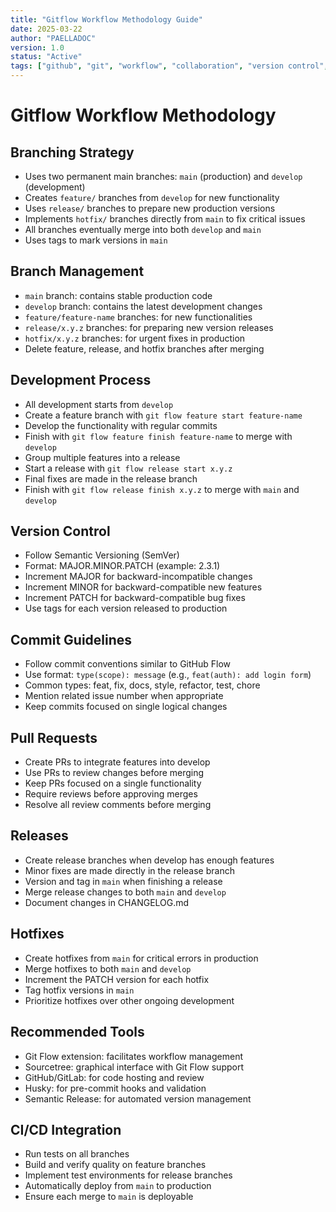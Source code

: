 ```yaml
---
title: "Gitflow Workflow Methodology Guide"
date: 2025-03-22
author: "PAELLADOC"
version: 1.0
status: "Active"
tags: ["github", "git", "workflow", "collaboration", "version control", "gitflow"]
---
```


# Gitflow Workflow Methodology

## Branching Strategy
- Uses two permanent main branches: `main` (production) and `develop` (development)
- Creates `feature/` branches from `develop` for new functionality
- Uses `release/` branches to prepare new production versions
- Implements `hotfix/` branches directly from `main` to fix critical issues
- All branches eventually merge into both `develop` and `main`
- Uses tags to mark versions in `main`

## Branch Management
- `main` branch: contains stable production code
- `develop` branch: contains the latest development changes
- `feature/feature-name` branches: for new functionalities
- `release/x.y.z` branches: for preparing new version releases
- `hotfix/x.y.z` branches: for urgent fixes in production
- Delete feature, release, and hotfix branches after merging

## Development Process
- All development starts from `develop`
- Create a feature branch with `git flow feature start feature-name`
- Develop the functionality with regular commits
- Finish with `git flow feature finish feature-name` to merge with `develop`
- Group multiple features into a release
- Start a release with `git flow release start x.y.z`
- Final fixes are made in the release branch
- Finish with `git flow release finish x.y.z` to merge with `main` and `develop`

## Version Control
- Follow Semantic Versioning (SemVer)
- Format: MAJOR.MINOR.PATCH (example: 2.3.1)
- Increment MAJOR for backward-incompatible changes
- Increment MINOR for backward-compatible new features
- Increment PATCH for backward-compatible bug fixes
- Use tags for each version released to production

## Commit Guidelines
- Follow commit conventions similar to GitHub Flow
- Use format: `type(scope): message` (e.g., `feat(auth): add login form`)
- Common types: feat, fix, docs, style, refactor, test, chore
- Mention related issue number when appropriate
- Keep commits focused on single logical changes

## Pull Requests
- Create PRs to integrate features into develop
- Use PRs to review changes before merging
- Keep PRs focused on a single functionality
- Require reviews before approving merges
- Resolve all review comments before merging

## Releases
- Create release branches when develop has enough features
- Minor fixes are made directly in the release branch
- Version and tag in `main` when finishing a release
- Merge release changes to both `main` and `develop`
- Document changes in CHANGELOG.md

## Hotfixes
- Create hotfixes from `main` for critical errors in production
- Merge hotfixes to both `main` and `develop`
- Increment the PATCH version for each hotfix
- Tag hotfix versions in `main`
- Prioritize hotfixes over other ongoing development

## Recommended Tools
- Git Flow extension: facilitates workflow management
- Sourcetree: graphical interface with Git Flow support
- GitHub/GitLab: for code hosting and review
- Husky: for pre-commit hooks and validation
- Semantic Release: for automated version management

## CI/CD Integration
- Run tests on all branches
- Build and verify quality on feature branches
- Implement test environments for release branches
- Automatically deploy from `main` to production
- Ensure each merge to `main` is deployable 